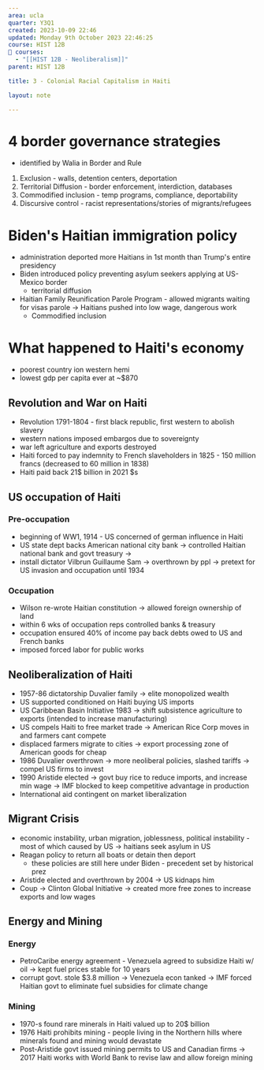 ```yaml
---
area: ucla
quarter: Y3Q1
created: 2023-10-09 22:46
updated: Monday 9th October 2023 22:46:25
course: HIST 12B
📕 courses:
  - "[[HIST 12B - Neoliberalism]]"
parent: HIST 12B

title: 3 - Colonial Racial Capitalism in Haiti

layout: note

---
```

# 4 border governance strategies
- identified by Walia in Border and Rule
1. Exclusion - walls, detention centers, deportation
2. Territorial Diffusion - border enforcement, interdiction, databases
3. Commodified inclusion - temp programs, compliance, deportability
4. Discursive control - racist representations/stories of migrants/refugees
# Biden's Haitian immigration policy
- administration deported more Haitians in 1st month than Trump's entire presidency
- Biden introduced policy preventing asylum seekers applying at US-Mexico border
	- territorial diffusion
- Haitian Family Reunification Parole Program - allowed migrants waiting for visas parole -> Haitians pushed into low wage, dangerous work
	- Commodified inclusion

# What happened to Haiti's economy
- poorest country ion western hemi
- lowest gdp per capita ever at ~$870
## Revolution and War on Haiti
- Revolution 1791-1804 - first black republic, first western to abolish slavery
- western nations imposed embargos due to sovereignty
- war left agriculture and exports destroyed
- Haiti forced to pay indemnity to French slaveholders in 1825 - 150 million francs (decreased to 60 million in 1838)
- Haiti paid back 21$ billion in 2021 $s
## US occupation of Haiti
### Pre-occupation
- beginning of WW1, 1914 - US concerned of german influence in Haiti
- US state dept backs American national city bank -> controlled Haitian national bank and govt treasury ->
- install dictator Vilbrun Guillaume Sam -> overthrown by ppl -> pretext for US invasion and occupation until 1934
### Occupation
- Wilson re-wrote Haitian constitution -> allowed foreign ownership of land
- within 6 wks of occupation reps controlled banks & treasury
- occupation ensured 40% of income pay back debts owed to US and French banks
- imposed forced labor for public works
## Neoliberalization of Haiti
- 1957-86 dictatorship Duvalier family -> elite monopolized wealth
- US supported conditioned on Haiti buying US imports
- US Caribbean Basin Initiative 1983 -> shift subsistence agriculture to exports (intended to increase manufacturing)
- US compels Haiti to free market trade -> American Rice Corp moves in and farmers cant compete
- displaced farmers migrate to cities -> export processing zone of American goods for cheap
- 1986 Duvalier overthrown -> more neoliberal policies, slashed tariffs -> compel US firms to invest
- 1990 Aristide elected -> govt buy rice to reduce imports, and increase min wage -> IMF blocked to keep competitive advantage in production
- International aid contingent on market liberalization
## Migrant Crisis
- economic instability, urban migration, joblessness, political instability - most of which caused by US -> haitians seek asylum in US
- Reagan policy to return all boats or detain then deport
	- these policies are still here under Biden - precedent set by historical prez
- Aristide elected and overthrown by 2004 -> US kidnaps him
- Coup -> Clinton Global Initiative -> created more free zones to increase exports and low wages
## Energy and Mining
### Energy
- PetroCaribe energy agreement - Venezuela agreed to subsidize Haiti w/ oil -> kept fuel prices stable for 10 years
- corrupt govt. stole $3.8 million -> Venezuela econ tanked -> IMF forced Haitian govt to eliminate fuel subsidies for climate change
### Mining
- 1970-s found rare minerals in Haiti valued up to 20$ billion
- 1976 Haiti prohibits mining - people living in the Northern hills where minerals found and mining would devastate
- Post-Aristide govt issued mining permits to US and Canadian firms -> 2017 Haiti works with World Bank to revise law and allow foreign mining